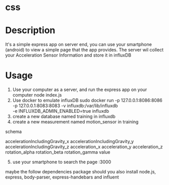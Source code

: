 # css
# Description
It's a simple express app on server end, you can use your smartphone (android) to view a simple page that the app provides. 
The server wil collect your Acceleration Sensor Information and store it in influxDB

# Usage
1. Use your computer as a server, and run the express app on your computer
node index.js
2. Use docker to emulate influxDB
sudo docker run -p 127.0.0.1:8086:8086 -p 127.0.0.1:8083:8083 -v influxdb:/var/lib/influxdb  
-e INFLUXDB_ADMIN_ENABLED=true  influxdb
3. create a new database named training in influxdb
4. create a new measurement named motion_sensor in training

schema

accelerationIncludingGravity_x	accelerationIncludingGravity_y	accelerationIncludingGravity_z	acceleration_x	acceleration_y	acceleration_z	rotation_alpha	rotation_beta	rotation_gamma	value

5. use your smartphone to search the page <your-computers-ip>:3000

maybe the follow dependencies package should you also install
node.js, express, body-parser, express-handebars and influent 

